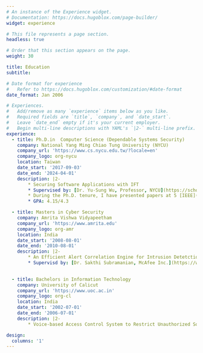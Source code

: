 ```yaml
---
# An instance of the Experience widget.
# Documentation: https://docs.hugoblox.com/page-builder/
widget: experience

# This file represents a page section.
headless: true

# Order that this section appears on the page.
weight: 30

title: Education
subtitle:

# Date format for experience
#   Refer to https://docs.hugoblox.com/customization/#date-format
date_format: Jan 2006

# Experiences.
#   Add/remove as many `experience` items below as you like.
#   Required fields are `title`, `company`, and `date_start`.
#   Leave `date_end` empty if it's your current employer.
#   Begin multi-line descriptions with YAML's `|2-` multi-line prefix.
experience:
  - title: Ph.D.in  Computer Science (Dependable Systems Security)
    company: National Yang Ming Chiao Tung University (NYCU)
    company_url: 'https://www.cs.nycu.edu.tw/?locale=en'
    company_logo: org-nycu
    location: Taiwan
    date_start: '2017-09-03'
    date_end: '2024-04-01'
    description: |2-
        * Securing Software Applications with IFT
        * Supervised by: [Dr. Yu-Sung Wu, Professor, NYCU](https://scholar.nycu.edu.tw/en/persons/yu-sung-wu)
        * During the Ph.D. tenure, I have presented papers at 5 [IEEE](https://ieeexplore.ieee.org/author/37085369856)/[ACM](https://dl.acm.org/profile/99659514220) conferences with the contributions being published in 2 Journals ([IEEE Transactions](https://www.computer.org/csdl/journal/tq/2023/06/10023951/1K9syrJjOEM) & [ACM](https://dl.acm.org/doi/10.1145/3623375)).
        * GPA: 4.15/4.3

  - title: Masters in Cyber Security
    company: Amrita Vishwa Vidyapeetham
    company_url: 'https://www.amrita.edu'
    company_logo: org-amr
    location: India
    date_start: '2008-08-01'
    date_end: '2010-08-01'
    description: |2- 
        * An Efficient Alert Correlation Engine for Intrusion Detetction
        * Supervisd by: [Dr. Sakthi Subramanian, McAfee Inc.](https://www.mcafee.com)

  
  - title: Bachelors in Information Technology
    company: University of Calicut
    company_url: 'https://www.uoc.ac.in'
    company_logo: org-cl
    location: India
    date_start: '2002-07-01'
    date_end: '2006-07-01'
    description: |2- 
        * Voice-based Access Control System to Restrict Unauthorized Software Execution.

design:
  columns: '1'
---
```

